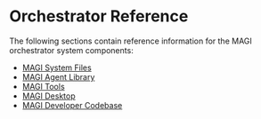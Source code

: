 # Orchestrator Reference

The following sections contain reference information for the MAGI orchestrator system components:

<ul>
	<li><a href="/orchestrator/system-files/">MAGI System Files</a></li>
	<li><a href="/orchestrator/agent-library/">MAGI Agent Library</a></li>
	<li><a href="/orchestrator/magi-tools/">MAGI Tools</a></li>
	<li><a href="/orchestrator/magi-desktop/">MAGI Desktop</a></li>
	<li><a href="/orchestrator/magi-dev/">MAGI Developer Codebase</a></li>
</ul>